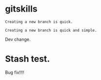 # gitskills

```
Creating a new branch is quick.
```

```
Creating a new branch is quick and simple.
```

Dev change.

Stash test.
=======
Bug fix!!!!
